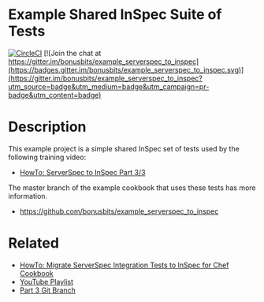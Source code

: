 # Example Shared InSpec Suite of Tests
[![CircleCI](https://circleci.com/gh/bonusbits/example_shared_inspec.svg?style=shield)](https://circleci.com/gh/bonusbits/example_shared_inspec)
[![Join the chat at https://gitter.im/bonusbits/example_serverspec_to_inspec](https://badges.gitter.im/bonusbits/example_serverspec_to_inspec.svg)](https://gitter.im/bonusbits/example_serverspec_to_inspec?utm_source=badge&utm_medium=badge&utm_campaign=pr-badge&utm_content=badge)

# Description
This example project is a simple shared InSpec set of tests used by the following training video:
* [HowTo: ServerSpec to InSpec Part 3/3](https://www.youtube.com/playlist?list=PLy2eDDzDOIEpf6obkRNB_Eikx32b68f8I)

The master branch of the example cookbook that uses these tests has more information.
* https://github.com/bonusbits/example_serverspec_to_inspec

# Related
* [HowTo: Migrate ServerSpec Integration Tests to InSpec for Chef Cookbook](https://www.bonusbits.com/wiki/HowTo:Migrate_ServerSpec_Integration_Tests_to_InSpec_for_Chef_Cookbook)
* [YouTube Playlist](https://www.youtube.com/playlist?list=PLy2eDDzDOIEpf6obkRNB_Eikx32b68f8I)
* [Part 3 Git Branch](https://github.com/bonusbits/example_serverspec_to_inspec/tree/03_inspec_remote)
